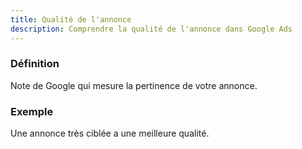 ```yaml
---
title: Qualité de l'annonce
description: Comprendre la qualité de l'annonce dans Google Ads
---
```


### Définition
Note de Google qui mesure la pertinence de votre annonce.

### Exemple
Une annonce très ciblée a une meilleure qualité.